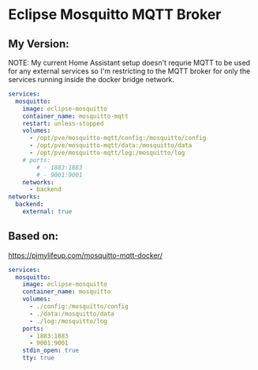 # Eclipse Mosquitto MQTT Broker

## My Version:
NOTE: My current Home Assistant setup doesn't requrie MQTT to be used for any external services so I'm restricting to the MQTT broker for only the services running inside the docker bridge network.
``` yaml
services:
  mosquitto:
    image: eclipse-mosquitto
    container_name: mosquitto-mqtt
    restart: unless-stopped
    volumes:
      - /opt/pve/mosquitto-mqtt/config:/mosquitto/config
      - /opt/pve/mosquitto-mqtt/data:/mosquitto/data
      - /opt/pve/mosquitto-mqtt/log:/mosquitto/log
    # ports:
        # - 1883:1883
        # - 9001:9001
    networks:
      - backend
networks:
  backend:
    external: true
```
## Based on:
https://pimylifeup.com/mosquitto-mqtt-docker/
``` yaml
services:
  mosquitto:
    image: eclipse-mosquitto
    container_name: mosquitto
    volumes:
      - ./config:/mosquitto/config
      - ./data:/mosquitto/data
      - ./log:/mosquitto/log
    ports:
      - 1883:1883
      - 9001:9001
    stdin_open: true 
    tty: true
```